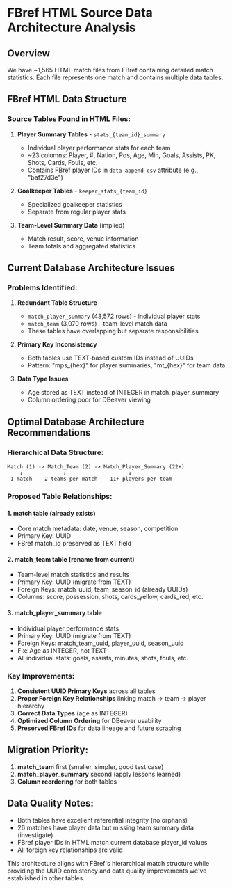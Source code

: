 # FBref HTML Source Data Architecture Analysis

## Overview
We have ~1,565 HTML match files from FBref containing detailed match statistics. Each file represents one match and contains multiple data tables.

## FBref HTML Data Structure

### Source Tables Found in HTML Files:
1. **Player Summary Tables** - `stats_{team_id}_summary`
   - Individual player performance stats for each team
   - ~23 columns: Player, #, Nation, Pos, Age, Min, Goals, Assists, PK, Shots, Cards, Fouls, etc.
   - Contains FBref player IDs in `data-append-csv` attribute (e.g., "baf27d3e")

2. **Goalkeeper Tables** - `keeper_stats_{team_id}`
   - Specialized goalkeeper statistics
   - Separate from regular player stats

3. **Team-Level Summary Data** (implied)
   - Match result, score, venue information
   - Team totals and aggregated statistics

## Current Database Architecture Issues

### Problems Identified:
1. **Redundant Table Structure**
   - `match_player_summary` (43,572 rows) - individual player stats
   - `match_team` (3,070 rows) - team-level match data
   - These tables have overlapping but separate responsibilities

2. **Primary Key Inconsistency**
   - Both tables use TEXT-based custom IDs instead of UUIDs
   - Pattern: "mps_{hex}" for player summaries, "mt_{hex}" for team data

3. **Data Type Issues**  
   - Age stored as TEXT instead of INTEGER in match_player_summary
   - Column ordering poor for DBeaver viewing

## Optimal Database Architecture Recommendations

### Hierarchical Data Structure:
```
Match (1) -> Match_Team (2) -> Match_Player_Summary (22+)
    ↓             ↓                    ↓
 1 match    2 teams per match    11+ players per team
```

### Proposed Table Relationships:

#### 1. **match** table (already exists)
- Core match metadata: date, venue, season, competition
- Primary Key: UUID
- FBref match_id preserved as TEXT field

#### 2. **match_team** table (rename from current)
- Team-level match statistics and results  
- Primary Key: UUID (migrate from TEXT)
- Foreign Keys: match_uuid, team_season_id (already UUIDs)
- Columns: score, possession, shots, cards_yellow, cards_red, etc.

#### 3. **match_player_summary** table  
- Individual player performance stats
- Primary Key: UUID (migrate from TEXT)
- Foreign Keys: match_team_uuid, player_uuid, season_uuid
- Fix: Age as INTEGER, not TEXT
- All individual stats: goals, assists, minutes, shots, fouls, etc.

### Key Improvements:
1. **Consistent UUID Primary Keys** across all tables
2. **Proper Foreign Key Relationships** linking match -> team -> player hierarchy
3. **Correct Data Types** (age as INTEGER)
4. **Optimized Column Ordering** for DBeaver usability
5. **Preserved FBref IDs** for data lineage and future scraping

## Migration Priority:
1. **match_team** first (smaller, simpler, good test case)
2. **match_player_summary** second (apply lessons learned)
3. **Column reordering** for both tables

## Data Quality Notes:
- Both tables have excellent referential integrity (no orphans)
- 26 matches have player data but missing team summary data (investigate)
- FBref player IDs in HTML match current database player_id values
- All foreign key relationships are valid

This architecture aligns with FBref's hierarchical match structure while providing the UUID consistency and data quality improvements we've established in other tables.